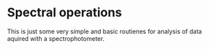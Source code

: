# Spectral operations 

This is just some very simple and basic routienes for analysis of data aquired with a spectrophotometer. 

